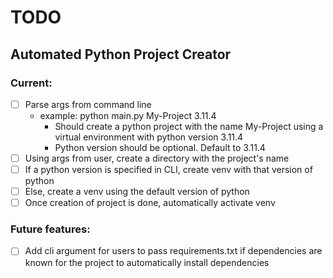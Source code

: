 # TODO
## Automated Python Project Creator

### Current:
- [ ] Parse args from command line
  - example: python main.py  My-Project 3.11.4
    - Should create a python project with the name My-Project using a virtual environment with python version 3.11.4
    - Python version should be optional. Default to 3.11.4
- [ ] Using args from user, create a directory with the project's name
- [ ] If a python version is specified in CLI, create venv with that version of python
- [ ] Else, create a venv using the default version of python
- [ ] Once creation of project is done, automatically activate venv

### Future features:
- [ ] Add cli argument for users to pass requirements.txt if dependencies are known for the project to automatically install dependencies